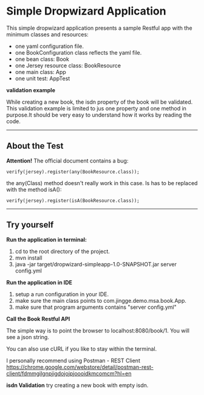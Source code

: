 Simple Dropwizard Application
======================

This simple dropwizard application presents a sample Restful app with the minimum classes and resources:

- one yaml configuration file.
- one BookConfiguration class reflects the yaml file.
- one bean class: Book
- one Jersey resource class: BookResource
- one main class: App
- one unit test: AppTest

**validation example**

While creating a new book, the isdn property of the book will be validated.
This validation example is limited to jus one property and one method in purpose.It should be very easy to understand how it works by reading the code.

----------------------
About the Test
-----------------------
**Attention!** The official document contains a bug:

    verify(jersey).register(any(BookResource.class));

the any(Class) method doesn't really work in this case. Is has to be replaced with the method isA():

    verify(jersey).register(isA(BookResource.class));

---------------------
Try yourself
---------------------

**Run the application in terminal:**

1. cd to the root directory of the project.
2. mvn install
3. java -jar target/dropwizard-simpleapp-1.0-SNAPSHOT.jar server config.yml

**Run the application in IDE**

1. setup a run configuration in your IDE.
2. make sure the main class points to com.jingge.demo.msa.book.App.
3. make sure that program arguments contains "server config.yml"

**Call the Book Restful API**

The simple way is to point the browser to localhost:8080/book/1. You will see a json string.

You can also use cURL if you like to stay within the terminal.

I personally recommend using Postman - REST Client https://chrome.google.com/webstore/detail/postman-rest-client/fdmmgilgnpjigdojojpjoooidkmcomcm?hl=en

**isdn Validation**
try creating a new book with empty isdn.
